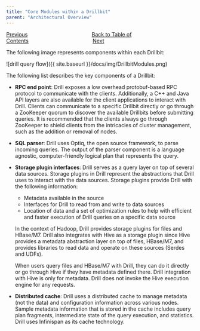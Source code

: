 ```yaml
---
title: "Core Modules within a Drillbit"
parent: "Architectural Overview"
---
```

[Previous](/docs/architectural-overview)<code>&nbsp;&nbsp;&nbsp;&nbsp;&nbsp;&nbsp;&nbsp;&nbsp;&nbsp;&nbsp;&nbsp;&nbsp;&nbsp;&nbsp;&nbsp;&nbsp;&nbsp;&nbsp;&nbsp;&nbsp;&nbsp;&nbsp;&nbsp;&nbsp;</code>[Back to Table of Contents](/docs)<code>&nbsp;&nbsp;&nbsp;&nbsp;&nbsp;&nbsp;&nbsp;&nbsp;&nbsp;&nbsp;&nbsp;&nbsp;&nbsp;&nbsp;&nbsp;&nbsp;&nbsp;&nbsp;&nbsp;&nbsp;&nbsp;&nbsp;&nbsp;&nbsp;</code>[Next](/docs/architectural-highlights)

The following image represents components within each Drillbit:

![drill query flow]({{ site.baseurl }}/docs/img/DrillbitModules.png)

The following list describes the key components of a Drillbit:

  * **RPC end point**: Drill exposes a low overhead protobuf-based RPC protocol to communicate with the clients. Additionally, a C++ and Java API layers are also available for the client applications to interact with Drill. Clients can communicate to a specific Drillbit directly or go through a ZooKeeper quorum to discover the available Drillbits before submitting queries. It is recommended that the clients always go through ZooKeeper to shield clients from the intricacies of cluster management, such as the addition or removal of nodes. 

  * **SQL parser**: Drill uses Optiq, the open source framework, to parse incoming queries. The output of the parser component is a language agnostic, computer-friendly logical plan that represents the query. 
  * **Storage plugin interfaces**: Drill serves as a query layer on top of several data sources. Storage plugins in Drill represent the abstractions that Drill uses to interact with the data sources. Storage plugins provide Drill with the following information:
    * Metadata available in the source
    * Interfaces for Drill to read from and write to data sources
    * Location of data and a set of optimization rules to help with efficient and faster execution of Drill queries on a specific data source 

    In the context of Hadoop, Drill provides storage plugins for files and
HBase/M7. Drill also integrates with Hive as a storage plugin since Hive
provides a metadata abstraction layer on top of files, HBase/M7, and provides
libraries to read data and operate on these sources (Serdes and UDFs).

    When users query files and HBase/M7 with Drill, they can do it directly or go
through Hive if they have metadata defined there. Drill integration with Hive
is only for metadata. Drill does not invoke the Hive execution engine for any
requests.

  * **Distributed cache**: Drill uses a distributed cache to manage metadata (not the data) and configuration information across various nodes. Sample metadata information that is stored in the cache includes query plan fragments, intermediate state of the query execution, and statistics. Drill uses Infinispan as its cache technology.